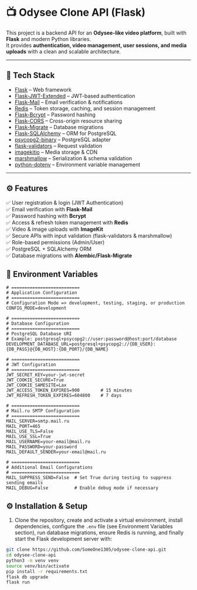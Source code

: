 # 📺 Odysee Clone API (Flask)

This project is a backend API for an **Odysee-like video platform**, built with **Flask** and modern Python libraries.  
It provides **authentication, video management, user sessions, and media uploads** with a clean and scalable architecture.

---

## 🚀 Tech Stack

- [Flask](https://flask.palletsprojects.com/) – Web framework
- [Flask-JWT-Extended](https://flask-jwt-extended.readthedocs.io/) – JWT-based authentication
- [Flask-Mail](https://pythonhosted.org/Flask-Mail/) – Email verification & notifications
- [Redis](https://redis.io/) – Token storage, caching, and session management
- [Flask-Bcrypt](https://flask-bcrypt.readthedocs.io/) – Password hashing
- [Flask-CORS](https://flask-cors.readthedocs.io/) – Cross-origin resource sharing
- [Flask-Migrate](https://flask-migrate.readthedocs.io/) – Database migrations
- [Flask-SQLAlchemy](https://flask-sqlalchemy.palletsprojects.com/) – ORM for PostgreSQL
- [psycopg2-binary](https://www.psycopg.org/) – PostgreSQL adapter
- [flask-validators](https://pypi.org/project/flask-validators/) – Request validation
- [imagekitio](https://docs.imagekit.io/) – Media storage & CDN
- [marshmallow](https://marshmallow.readthedocs.io/) – Serialization & schema validation
- [python-dotenv](https://pypi.org/project/python-dotenv/) – Environment variable management

---

## ⚙️ Features

✅ User registration & login (JWT Authentication)  
✅ Email verification with **Flask-Mail**  
✅ Password hashing with **Bcrypt**  
✅ Access & refresh token management with **Redis**  
✅ Video & image uploads with **ImageKit**  
✅ Secure APIs with input validation (flask-validators & marshmallow)  
✅ Role-based permissions (Admin/User)  
✅ PostgreSQL + SQLAlchemy ORM  
✅ Database migrations with **Alembic/Flask-Migrate**

## 🔑 Environment Variables

```env
# ==========================
# Application Configuration
# ==========================
# Configuration Mode => development, testing, staging, or production
CONFIG_MODE=development

# ==========================
# Database Configuration
# ==========================
# PostgreSQL Database URI
# Example: postgresql+psycopg2://user:password@host:port/database
DEVELOPMENT_DATABASE_URL=postgresql+psycopg2://{DB_USER}:{DB_PASS}@{DB_HOST}:{DB_PORT}/{DB_NAME}

# ==========================
# JWT Configuration
# ==========================
JWT_SECRET_KEY=your-jwt-secret
JWT_COOKIE_SECURE=True
JWT_COOKIE_SAMESITE=Lax
JWT_ACCESS_TOKEN_EXPIRES=900        # 15 minutes
JWT_REFRESH_TOKEN_EXPIRES=604800    # 7 days

# ==========================
# Mail.ru SMTP Configuration
# ==========================
MAIL_SERVER=smtp.mail.ru
MAIL_PORT=465
MAIL_USE_TLS=False
MAIL_USE_SSL=True
MAIL_USERNAME=your-email@mail.ru
MAIL_PASSWORD=your-password
MAIL_DEFAULT_SENDER=your-email@mail.ru

# ==========================
# Additional Email Configurations
# ==========================
MAIL_SUPPRESS_SEND=False  # Set True during testing to suppress sending emails
MAIL_DEBUG=False          # Enable debug mode if necessary
```

## ⚙️ Installation & Setup

1. Clone the repository, create and activate a virtual environment, install dependencies, configure the `.env` file (see Environment Variables section), run database migrations, ensure Redis is running, and finally start the Flask development server with:

```bash
git clone https://github.com/SomeOne1305/odysee-clone-api.git
cd odysee-clone-api
python3 -m venv venv
source venv/bin/activate
pip install -r requirements.txt
flask db upgrade
flask run
```
